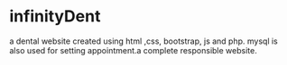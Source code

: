 # infinityDent
 a dental website created using html ,css, bootstrap, js and php. mysql is also used for setting appointment.a complete responsible website.
